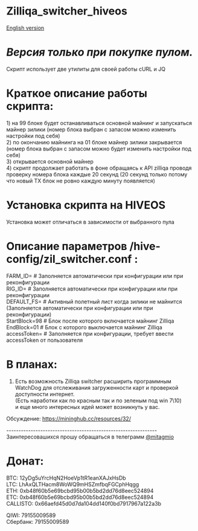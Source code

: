 # Zilliqa_switcher_hiveos
[English version](https://github.com/mitagmio/Zilliqa_switcher_hiveos/blob/master/READMEENG.md)
# *Версия только при покупке пулом.*

Скрипт использует две утилиты для своей работы cURL и JQ

# Краткое описание работы скрипта:
1) на 99 блоке будет останавливаться основной майнинг и запускаться майнер зилики (номер блока выбран с запасом можно изменить настройки под себя)\
2) по окончанию майнинга на 01 блоке майнер зилики закрывается (номер блока выбран с запасом можно будет изменить настройки под себя)\
3) открывается основной майнер\
4) скрипт продолжает работать в фоне обращаясь к API zilliqa проводя проверку номера блока каждые 20 секунд (20 секунд только потому что новый TX блок не ровно каждую минуту появляется)

# Установка скрипта на HIVEOS
Установка может отличаться в зависимости от выбранного пула

# Описание параметров /hive-config/zil_switcher.conf :
FARM_ID=      # Заполняется автоматически при конфигурации или при реконфигурации\
RIG_ID=       # Заполняется автоматически при конфигурации или при реконфигурации\
DEFAULT_FS=   # Активный полетный лист когда зилики не майнится (Заполняется автоматически при конфигурации или при реконфигурации)\
StartBlock=98 # Блок после которого включается майнинг Zilliqa\
EndBlock=01   # Блок с которого выключается майнинг Zilliqa\
accessToken=  # Заполняется при конфигурации, требует ввести accessToken от пользователя

# В планах:
1) Есть возможность Zilliqa switcher расширить программным WatchDog для отслеживания загруженности карт и проверкой доступности интернет.\
(Есть наработки как по красным так и по зеленым под win 7\10)\
и еще много интересных идей может возникнуть у вас.

Обсуждение: <https://mininghub.cc/resources/32/>

--------------------------------------------------------------\
Заинтересовашихся прошу обращаться в телеграмм [@mitagmio](https://mininghub.cc/members/1889/)
# Донат:
BTC: 12yDg5uYrcHqN2HoeVp1tR1eanXAJxHsDb\
LTC: LhAxQLTHacm8WoWQ9mHSZmfbqFGCphHqgg\
ETH: 0xb48f60b5e69bcbd95b00b5bd2dd76d8eec524894\
ETC: 0xb48f60b5e69bcbd95b00b5bd2dd76d8eec524894\
CALLISTO: 0x66aefd45d0d7da104dd140f0bd7917967a122a3b

QIWI: 79155009589\
Сбербанк: 79155009589
